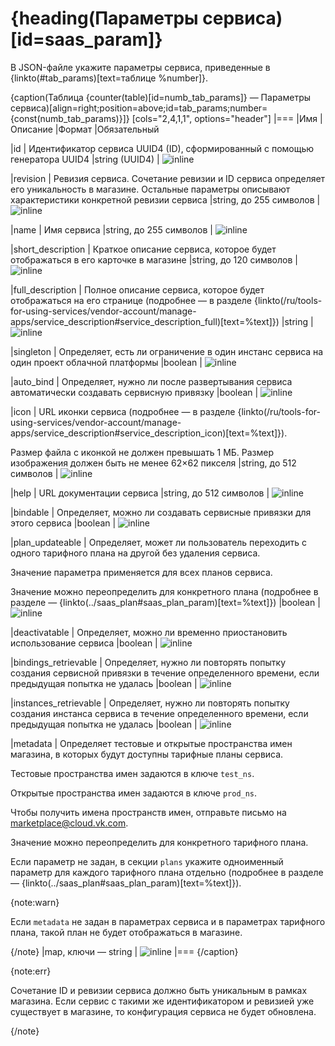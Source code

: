 # {heading(Параметры сервиса)[id=saas_param]}

В JSON-файле укажите параметры сервиса, приведенные в {linkto(#tab_params)[text=таблице %number]}.

{caption(Таблица {counter(table)[id=numb_tab_params]} — Параметры сервиса)[align=right;position=above;id=tab_params;number={const(numb_tab_params)}]}
[cols="2,4,1,1", options="header"]
|===
|Имя
|Описание
|Формат
|Обязательный

|id
|
Идентификатор сервиса UUID4 (ID), сформированный с помощью генератора UUID4
|string (UUID4)
| ![](/ru/assets/check.svg "inline")

|revision
|
Ревизия сервиса. Сочетание ревизии и ID сервиса определяет его уникальность в магазине. Остальные параметры описывают характеристики конкретной ревизии сервиса
|string, до 255 символов
| ![](/ru/assets/check.svg "inline")

|name
|
Имя сервиса
|string, до 255 символов
| ![](/ru/assets/check.svg "inline")

|short_description
|
Краткое описание сервиса, которое будет отображаться в его карточке в магазине
|string, до 120 символов
| ![](/ru/assets/check.svg "inline")

|full_description
|
Полное описание сервиса, которое будет отображаться на его странице (подробнее — в разделе {linkto(/ru/tools-for-using-services/vendor-account/manage-apps/service_description#service_description_full)[text=%text]})
|string
| ![](/ru/assets/check.svg "inline")

|singleton
|
Определяет, есть ли ограничение в один инстанс сервиса на один проект облачной платформы
|boolean
| ![](/en/assets/no.svg "inline")

|auto_bind
|
Определяет, нужно ли после развертывания сервиса автоматически создавать сервисную привязку
|boolean
| ![](/en/assets/no.svg "inline")

|icon
|
URL иконки сервиса (подробнее — в разделе {linkto(/ru/tools-for-using-services/vendor-account/manage-apps/service_description#service_description_icon)[text=%text]}).

Размер файла с иконкой не должен превышать 1 МБ. Размер изображения должен быть не менее 62×62 пикселя
|string, до 512 символов
| ![](/ru/assets/check.svg "inline")

|help
|
URL документации сервиса
|string, до 512 символов
| ![](/ru/assets/check.svg "inline")

|bindable
|
Определяет, можно ли создавать сервисные привязки для этого сервиса
|boolean
| ![](/ru/assets/check.svg "inline")

|plan_updateable
|
Определяет, может ли пользователь переходить с одного тарифного плана на другой без удаления сервиса.

Значение параметра применяется для всех планов сервиса.

Значение можно переопределить для конкретного плана (подробнее в разделе — {linkto(../saas_plan#saas_plan_param)[text=%text]})
|boolean
| ![](/ru/assets/check.svg "inline")

|deactivatable
|
Определяет, можно ли временно приостановить использование сервиса
|boolean
| ![](/ru/assets/check.svg "inline")

|bindings_retrievable
|
Определяет, нужно ли повторять попытку создания сервисной привязки в течение определенного времени, если предыдущая попытка не удалась
|boolean
| ![](/ru/assets/check.svg "inline")

|instances_retrievable
|
Определяет, нужно ли повторять попытку создания инстанса сервиса в течение определенного времени, если предыдущая попытка не удалась
|boolean
| ![](/ru/assets/check.svg "inline")

|metadata
|
Определяет тестовые и открытые пространства имен магазина, в которых будут доступны тарифные планы сервиса.

Тестовые пространства имен задаются в ключе `test_ns`.

Открытые пространства имен задаются в ключе `prod_ns`.

Чтобы получить имена пространств имен, отправьте письмо на [marketplace@cloud.vk.com](mailto:marketplace@cloud.vk.com).

Значение можно переопределить для конкретного тарифного плана.

Если параметр не задан, в секции `plans` укажите одноименный параметр для каждого тарифного плана отдельно (подробнее в разделе — {linkto(../saas_plan#saas_plan_param)[text=%text]}).

{note:warn}

Если `metadata` не задан в параметрах сервиса и в параметрах тарифного плана, такой план не будет отображаться в магазине.

{/note}
|map, ключи — string
| ![](/en/assets/no.svg "inline")
|===
{/caption}

{note:err}

Сочетание ID и ревизии сервиса должно быть уникальным в рамках магазина. Если сервис с такими же идентификатором и ревизией уже существует в магазине, то конфигурация сервиса не будет обновлена.

{/note}